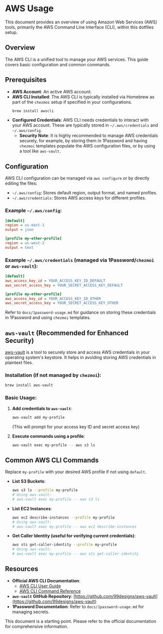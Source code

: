 # AWS Usage

This document provides an overview of using Amazon Web Services (AWS) tools, primarily the AWS Command Line Interface (CLI), within this dotfiles setup.

## Overview

The AWS CLI is a unified tool to manage your AWS services. This guide covers basic configuration and common commands.

## Prerequisites

*   **AWS Account**: An active AWS account.
*   **AWS CLI Installed**: The AWS CLI is typically installed via Homebrew as part of the `chezmoi` setup if specified in your configurations.
    ```sh
    brew install awscli
    ```
*   **Configured Credentials**: AWS CLI needs credentials to interact with your AWS account. These are typically stored in `~/.aws/credentials` and `~/.aws/config`.
    *   **Security Note**: It is highly recommended to manage AWS credentials securely, for example, by storing them in 1Password and having `chezmoi` templates populate the AWS configuration files, or by using a tool like `aws-vault`.

## Configuration

AWS CLI configuration can be managed via `aws configure` or by directly editing the files:

*   `~/.aws/config`: Stores default region, output format, and named profiles.
*   `~/.aws/credentials`: Stores AWS access keys for different profiles.

### Example `~/.aws/config`:
```ini
[default]
region = us-east-1
output = json

[profile my-other-profile]
region = us-west-2
output = text
```

### Example `~/.aws/credentials` (managed via 1Password/`chezmoi` or `aws-vault`):
```ini
[default]
aws_access_key_id = YOUR_ACCESS_KEY_ID_DEFAULT
aws_secret_access_key = YOUR_SECRET_ACCESS_KEY_DEFAULT

[profile my-other-profile]
aws_access_key_id = YOUR_ACCESS_KEY_ID_OTHER
aws_secret_access_key = YOUR_SECRET_ACCESS_KEY_OTHER
```

Refer to `docs/1password-usage.md` for guidance on storing these credentials in 1Password and using `chezmoi` templates.

## `aws-vault` (Recommended for Enhanced Security)

[aws-vault](https://github.com/99designs/aws-vault) is a tool to securely store and access AWS credentials in your operating system's keystore. It helps in avoiding storing AWS credentials in plaintext files.

### Installation (if not managed by `chezmoi`):
```sh
brew install aws-vault
```

### Basic Usage:

1.  **Add credentials to `aws-vault`**:
    ```sh
    aws-vault add my-profile
    ```
    (This will prompt for your access key ID and secret access key)

2.  **Execute commands using a profile**:
    ```sh
    aws-vault exec my-profile -- aws s3 ls
    ```

## Common AWS CLI Commands

Replace `my-profile` with your desired AWS profile if not using `default`.

*   **List S3 Buckets**:
    ```sh
    aws s3 ls --profile my-profile
    # Using aws-vault:
    # aws-vault exec my-profile -- aws s3 ls
    ```

*   **List EC2 Instances**:
    ```sh
    aws ec2 describe-instances --profile my-profile
    # Using aws-vault:
    # aws-vault exec my-profile -- aws ec2 describe-instances
    ```

*   **Get Caller Identity (useful for verifying current credentials)**:
    ```sh
    aws sts get-caller-identity --profile my-profile
    # Using aws-vault:
    # aws-vault exec my-profile -- aws sts get-caller-identity
    ```

## Resources

*   **Official AWS CLI Documentation**:
    *   [AWS CLI User Guide](https://docs.aws.amazon.com/cli/latest/userguide/)
    *   [AWS CLI Command Reference](https://awscli.amazonaws.com/v2/documentation/api/latest/reference/index.html)
*   **`aws-vault` GitHub Repository**: [https://github.com/99designs/aws-vault](https://github.com/99designs/aws-vault)
*   **1Password Documentation**: Refer to `docs/1password-usage.md` for managing secrets.

This document is a starting point. Please refer to the official documentation for comprehensive information.
